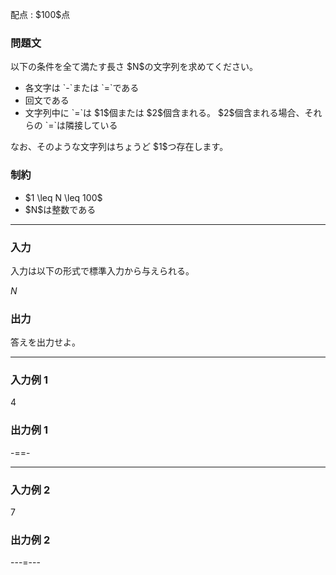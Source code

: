 
<div>

<span>

<span>

<p>
配点 : $100$点
</p>

<div>

<section>

### **問題文**

<p>
以下の条件を全て満たす長さ $N$の文字列を求めてください。
</p>

<ul>

<li>
各文字は `-`または `=`である
</li>

<li>
回文である
</li>

<li>
文字列中に `=`は $1$個または $2$個含まれる。 $2$個含まれる場合、それらの `=`は隣接している
</li>

</ul>

<p>
なお、そのような文字列はちょうど $1$つ存在します。
</p>

</section>

</div>

<div>

<section>

### **制約**

<ul>

<li>
$1 \leq N \leq 100$
</li>

<li>
$N$は整数である
</li>

</ul>

</section>

</div>

---

<div>

<div>

<section>

### **入力**

<p>
入力は以下の形式で標準入力から与えられる。
</p>

<div>

$N$
</div>

</section>

</div>

<div>

<section>

### **出力**

<p>
答えを出力せよ。  
</p>

</section>

</div>

</div>

---

<div>

<section>

### **入力例 1**

<div>

4

</div>

</section>

</div>

<div>

<section>

### **出力例 1**

<div>

-==-

</div>

</section>

</div>

---

<div>

<section>

### **入力例 2**

<div>

7

</div>

</section>

</div>

<div>

<section>

### **出力例 2**

<div>

---=---

</div>

</section>

</div>

</span>

</span>

</div>
